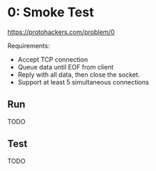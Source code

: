 # 0: Smoke Test

https://protohackers.com/problem/0

Requirements:

* Accept TCP connection
* Queue data until EOF from client
* Reply with all data, then close the socket.
* Support at least 5 simultaneous connections

## Run
TODO

## Test
TODO

